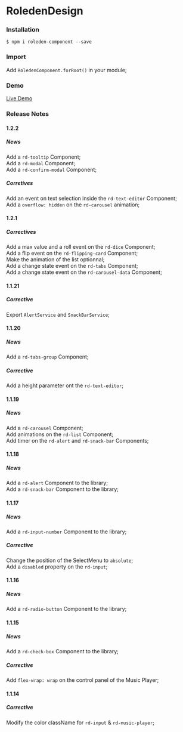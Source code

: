 # RoledenDesign

### Installation

`$ npm i roleden-component --save`

### Import
Add `RoledenComponent.forRoot()` in your module;

### Demo

[Live Demo](http://roleden-design.herokuapp.com/)

### Release Notes

#### 1.2.2
##### News
Add a `rd-tooltip` Component;\
Add a `rd-modal` Component;\
Add a `rd-confirm-modal` Component;

##### Corretives
Add an event on text selection inside the `rd-text-editor` Component;\
Add a `overflow: hidden` on the `rd-carousel` animation;

#### 1.2.1
##### Correctives
Add a max value and a roll event on the `rd-dice` Component;\
Add a flip event on the `rd-flipping-card` Component;\
Make the animation of the list optionnal;\
Add a change state event on the `rd-tabs` Component;\
Add a change state event on the `rd-carousel-data` Component;

#### 1.1.21
##### Corrective
Export `AlertService` and `SnackBarService`;

#### 1.1.20
##### News
Add a `rd-tabs-group` Component;

##### Corrective
Add a height parameter ont the `rd-text-editor`;

#### 1.1.19
##### News
Add a `rd-carousel` Component;\
Add animations on the `rd-list` Component;\
Add timer on the `rd-alert` and `rd-snack-bar` Components;

#### 1.1.18
##### News
Add a `rd-alert` Component to the library;\
Add a `rd-snack-bar` Component to the library;

#### 1.1.17
##### News
Add a `rd-input-number` Component to the library;

##### Corrective
Change the position of the SelectMenu to `absolute`;\
Add a `disabled` property on the `rd-input`;

#### 1.1.16
##### News
Add a `rd-radio-button` Component to the library;

#### 1.1.15
##### News
Add a `rd-check-box` Component to the library;

##### Corrective
Add `flex-wrap: wrap` on the control panel of the Music Player;

#### 1.1.14
##### Corrective
Modify the color className for `rd-input` & `rd-music-player`;

